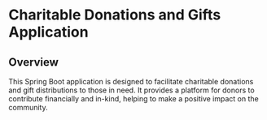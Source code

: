 # Charitable Donations and Gifts Application
## Overview

This Spring Boot application is designed to facilitate charitable donations and gift distributions to those in need.
It provides a platform for donors to contribute financially and in-kind, helping to make a positive impact on the community.
